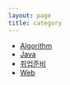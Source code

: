 ```yaml
---
layout: page
title: category
---
```



* [Algorithm](algorithm)
* [Java](java)
* [취업준비](personal)
* [Web](web)